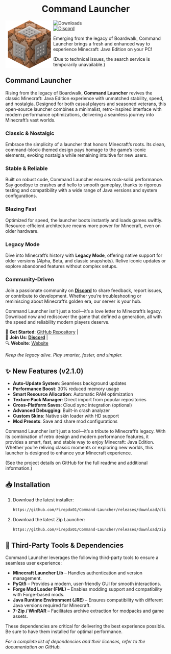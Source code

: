 <H1 align="center">Command Launcher</H1>

<img src="https://github.com/Firepdx01/Command-Launcher/blob/main/Command_Block_(Story_Mode).ico" align="left" width="150" height="150" alt="PojavLauncher logo">  

![Downloads](https://img.shields.io/github/downloads/Firepdx01/Command-Launcher/total?color=green&style=for-the-badge)  
[![Discord](https://img.shields.io/badge/Discord-4903FC?style=for-the-badge&logo=discord&logoColor=white)](https://discord.gg/NXfB3UFD)  

Emerging from the legacy of Boardwalk, Command Launcher brings a fresh and 
enhanced way to experience Minecraft: Java Edition on your PC!

(Due to technical issues, the search service is temporarily unavailable.)  

## **Command Launcher**  

Rising from the legacy of Boardwalk, **Command Launcher** revives the classic Minecraft: Java Edition experience with unmatched stability, speed, and nostalgia. Designed for both casual players and seasoned veterans, this open-source launcher combines a minimalist, retro-inspired interface with modern performance optimizations, delivering a seamless journey into Minecraft’s vast worlds.  

### **Classic & Nostalgic**  
Embrace the simplicity of a launcher that honors Minecraft’s roots. Its clean, command-block-themed design pays homage to the game’s iconic elements, evoking nostalgia while remaining intuitive for new users.  

### **Stable & Reliable**  
Built on robust code, Command Launcher ensures rock-solid performance. Say goodbye to crashes and hello to smooth gameplay, thanks to rigorous testing and compatibility with a wide range of Java versions and system configurations.  

### **Blazing Fast**  
Optimized for speed, the launcher boots instantly and loads games swiftly. Resource-efficient architecture means more power for Minecraft, even on older hardware.  

### **Legacy Mode**  
Dive into Minecraft’s history with **Legacy Mode**, offering native support for older versions (Alpha, Beta, and classic snapshots). Relive iconic updates or explore abandoned features without complex setups.  

### **Community-Driven**  
Join a passionate community on [**Discord**](https://discord.gg/NXfB3UFD) to share feedback, report issues, or contribute to development. Whether you’re troubleshooting or reminiscing about Minecraft’s golden era, our server is your hub.  

Command Launcher isn’t just a tool—it’s a love letter to Minecraft’s legacy. Download now and rediscover the game that defined a generation, all with the speed and reliability modern players deserve.  

🔗 **Get Started**: [GitHub Repository](https://github.com/Firepdx01/Command-Launcher) |  
💬 **Join Us**: [**Discord**](https://discord.gg/NXfB3UFD) |  
🔍 **Website**: [Website](https://firepdx01.github.io/Command-Launcher/)  

*Keep the legacy alive. Play smarter, faster, and simpler.*  

## ✨ **New Features (v2.1.0)**  
- **Auto-Update System**: Seamless background updates  
- **Performance Boost**: 30% reduced memory usage  
- **Smart Resource Allocation**: Automatic RAM optimization  
- **Texture Pack Manager**: Direct import from popular repositories  
- **Cross-Platform Saves**: Cloud sync integration (optional)  
- **Advanced Debugging**: Built-in crash analyzer  
- **Custom Skins**: Native skin loader with HD support  
- **Mod Presets**: Save and share mod configurations  

Command Launcher isn’t just a tool—it’s a tribute to Minecraft’s legacy. With its combination of retro design and modern performance features, it provides a smart, fast, and stable way to enjoy Minecraft: Java Edition. Whether you’re reliving classic moments or exploring new worlds, this launcher is designed to enhance your Minecraft experience.  

(See the project details on GitHub for the full readme and additional information.)  

## 📥 **Installation**  
1. Download the latest installer:  
    ```bash  
    https://github.com/Firepdx01/Command-Launcher/releases/download/client/Command.Launcher.Setup.exe  
    ```
2. Download the latest Zip Launcher:  
    ```bash  
    https://github.com/Firepdx01/Command-Launcher/releases/download/zip/Command.Launcher.zip  
    ```

## 🔧 **Third-Party Tools & Dependencies**  
Command Launcher leverages the following third-party tools to ensure a seamless user experience:
- **Minecraft Launcher Lib** – Handles authentication and version management.  
- **PyQt5** – Provides a modern, user-friendly GUI for smooth interactions.  
- **Forge Mod Loader (FML)** – Enables modding support and compatibility with Forge-based mods.  
- **Java Runtime Environment (JRE)** – Ensures compatibility with different Java versions required for Minecraft.
- **7-Zip / WinRAR** – Facilitates archive extraction for modpacks and game assets.  

These dependencies are critical for delivering the best experience possible. Be sure to have them installed for optimal performance.

*For a complete list of dependencies and their licenses, refer to the documentation on GitHub.*

